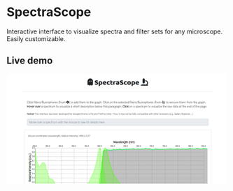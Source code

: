 # SpectraScope
Interactive interface to visualize spectra and filter sets for any microscope. Easily customizable.

Live demo
---

[![demo-screenshot](data/screenshot.png)](https://ggirelli.github.io/SpectraScope/app.html)
